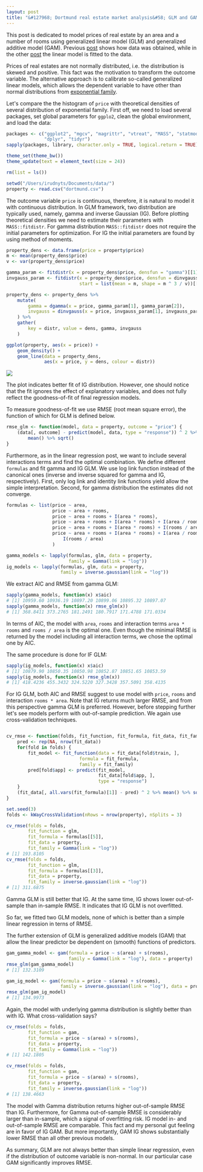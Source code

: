 ```yaml
---
layout: post
title: "&#127968; Dortmund real estate market analysis&#58; GLM and GAM"
---
```


This post is dedicated to model prices of real estate by an area and a number of rooms using generalized linear model (GLM) and generalized additive model (GAM). Previous [post](https://irudnyts.github.io/5-minutes-data-science-Dortmund-real-estate-market-analysis-obtaining-and-tidying-data/) shows how data was obtained, while in the other [post](https://irudnyts.github.io/Dortmund-real-estate-market-analysis-linear-regression-models/) the linear model is fitted to the data. 

Prices of real estates are not normally distributed, i.e. the distribution is skewed and positive. This fact was the motivation to transform the outcome variable. The alternative approach is to calibrate so-called generalized linear models, which allows the dependent variable to have other than normal distributions from [exponential family](https://en.wikipedia.org/wiki/Exponential_family).

Let's compare the the histogram of `price` with theoretical densities of several distribution of exponential family. First off, we need to load several packages, set global parameters for `ggplo2`, clean the global environment, and load the data:

```r
packages <- c("ggplot2", "mgcv", "magrittr", "vtreat", "MASS", "statmod",
              "dplyr", "tidyr")
sapply(packages, library, character.only = TRUE, logical.return = TRUE)

theme_set(theme_bw())
theme_update(text = element_text(size = 24))

rm(list = ls())

setwd("/Users/irudnyts/Documents/data/")
property <- read.csv("dortmund.csv")
```

The outcome variable `price` is continuous, therefore, it is natural to model it with continuous distribution. In GLM framework, two distribution are typically used, namely, gamma and inverse Gaussian (IG). Before plotting theoretical densities we need to estimate their parameters with `MASS::fitdistr`. For gamma distribution `MASS::fitdistr` does not require the initial parameters for optimization. For IG the initial parameters are found by using method of moments.

```r
property_dens <- data.frame(price = property$price)
m <- mean(property_dens$price)
v <- var(property_dens$price)

gamma_param <- fitdistr(x = property_dens$price, densfun = "gamma")[[1]]
invgauss_param <- fitdistr(x = property_dens$price, densfun = dinvgauss, 
                           start = list(mean = m, shape = m ^ 3 / v))[[1]]

property_dens <- property_dens %>%
    mutate(
        gamma = dgamma(x = price, gamma_param[1], gamma_param[2]),
        invgauss = dinvgauss(x = price, invgauss_param[1], invgauss_param[2])
    ) %>%
    gather(
        key = distr, value = dens, gamma, invgauss
    )

ggplot(property, aes(x = price)) + 
    geom_density() +
    geom_line(data = property_dens,
              aes(x = price, y = dens, colour = distr))
```

![](https://irudnyts.github.io/images/posts/2017-09-23-Dortmund-real-estate-market-analysis-glm-gam/dens.png)

The plot indicates better fit of IG distribution. However, one should notice that the fit ignores the effect of explanatory variables, and does not fully reflect the goodness-of-fit of final regression models.

To measure goodness-of-fit we use RMSE (root mean square error), the function of which for GLM is defined below.

```r
rmse_glm <- function(model, data = property, outcome = "price") {
    (data[, outcome] - predict(model, data, type = "response")) ^ 2 %>%
        mean() %>% sqrt()
}
```

Furthermore, as in the linear regression post, we want to include several interactions terms and find the optimal combination. We define different `formulas` and fit gamma and IG GLM. We use log link function instead of the canonical ones (inverse and inverse squared for gamma and IG, respectively). First, only log link and identity link functions yield allow the simple interpretation. Second, for gamma distribution the estimates did not converge.

```r
formulas <- list(price ~ area, 
                 price ~ area + rooms,
                 price ~ area + rooms + I(area * rooms),
                 price ~ area + rooms + I(area * rooms) + I(area / rooms),
                 price ~ area + rooms + I(area * rooms) + I(rooms / area),
                 price ~ area + rooms + I(area * rooms) + I(area / rooms) + 
                     I(rooms / area)
                 )

gamma_models <- lapply(formulas, glm, data = property,
                       family = Gamma(link = "log"))
ig_models <- lapply(formulas, glm, data = property,
                    family = inverse.gaussian(link = "log"))
```

We extract AIC and RMSE from gamma GLM: 

```r
sapply(gamma_models, function(x) x$aic)
# [1] 10959.60 10936.19 10897.20 10899.06 10895.32 10897.07
sapply(gamma_models, function(x) rmse_glm(x))
# [1] 368.8411 373.2765 181.2491 180.7917 171.4788 171.0334
```
In terms of AIC, the model with `area`, `rooms` and interaction terms `area * rooms` and `rooms / area` is the optimal one. Even though the minimal RMSE is returned by the model including all interaction terms, we chose the optimal one by AIC.

The same procedure is done for IF GLM:

```r
sapply(ig_models, function(x) x$aic)
# [1] 10879.90 10850.35 10850.98 10852.87 10851.65 10853.59
sapply(ig_models, function(x) rmse_glm(x))
# [1] 418.4236 455.3432 324.5220 327.3428 357.5091 358.4135
```

For IG GLM, both AIC and RMSE suggest to use model with `price`, `rooms` and interaction `rooms * area`. Note that IG returns much larger RMSE, and from this perspective gamma GLM is preferred. However, before stepping further let's see models perform with out-of-sample prediction. We again use cross-validation techniques.

```r

cv_rmse <- function(folds, fit_function, fit_formula, fit_data, fit_family) {
    pred <- rep(NA, nrow(fit_data))
    for(fold in folds) {
        fit_model <- fit_function(data = fit_data[fold$train, ],
                           formula = fit_formula,
                           family = fit_family)
        pred[fold$app] <- predict(fit_model,
                                  fit_data[fold$app, ],
                                  type = "response")
    }
    (fit_data[, all.vars(fit_formula)[1]] - pred) ^ 2 %>% mean() %>% sqrt()
}

set.seed(3)
folds <- kWayCrossValidation(nRows = nrow(property), nSplits = 3)

cv_rmse(folds = folds,
        fit_function = glm,
        fit_formula = formulas[[5]],
        fit_data = property,
        fit_family = Gamma(link = "log"))
# [1] 193.8105
cv_rmse(folds = folds,
        fit_function = glm,
        fit_formula = formulas[[3]],
        fit_data = property,
        fit_family = inverse.gaussian(link = "log"))
# [1] 311.6875
```
Gamma GLM is still better that IG. At the same time, IG shows lower out-of-sample than in-sample RMSE. It indicates that IG GLM is not overfitted.

So far, we fitted two GLM models, none of which is better than a simple linear regression in terns of RMSE.

The further extension of GLM is generalized additive models (GAM) that allow the linear predictor be dependent on (smooth) functions of predictors.

```r
gam_gamma_model <- gam(formula = price ~ s(area) + s(rooms),
                       family = Gamma(link = "log"), data = property)
rmse_glm(gam_gamma_model)
# [1] 132.3109

gam_ig_model <- gam(formula = price ~ s(area) + s(rooms),
                    family = inverse.gaussian(link = "log"), data = property)
rmse_glm(gam_ig_model)
# [1] 134.9973
```

Again, the model with underlying gamma distribution is slightly better than with IG. What cross-validation says?

```r
cv_rmse(folds = folds,
        fit_function = gam,
        fit_formula = price ~ s(area) + s(rooms),
        fit_data = property,
        fit_family = Gamma(link = "log"))
# [1] 142.1805

cv_rmse(folds = folds,
        fit_function = gam,
        fit_formula = price ~ s(area) + s(rooms),
        fit_data = property,
        fit_family = inverse.gaussian(link = "log"))
# [1] 138.4663
```
The model with Gamma distribution returns higher out-of-sample RMSE than IG. Furthermore, for Gamma out-of-sample RMSE is considerably larger than in-sample, which a signal of overfitting risk. IG model in- and out-of-sample RMSE are comparable. This fact and my personal gut feeling are in favor of IG GAM. But more importantly, GAM IG shows substantially lower RMSE than all other previous models.

As summary, GLM are not always better than simple linear regression, even if the distribution of outcome variable is non-normal. In our particular case GAM significantly improves RMSE. 



